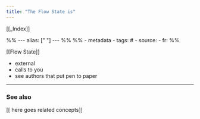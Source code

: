 ```yaml
---
title: "The Flow State is"
---
```


[[_Index]]

%% ---
alias: [" "]
--- %%
%% - metadata
	- tags: #
	- source: 
	- fr: 
%%

[[Flow State]]
- external
- calls to you
- see authors that put pen to paper 

-------------
### See also
[[ here goes related concepts]]

